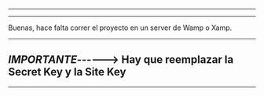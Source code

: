 **************************************************************************************
--------------------------------------------------------------------------------------

Buenas, hace falta correr el proyecto en un server de Wamp o Xamp.

______________________________________________________________________________________

***IMPORTANTE***------> **Hay que reemplazar la Secret Key y la Site Key**
--------------------------------------------------------------------------------------
**************************************************************************************
